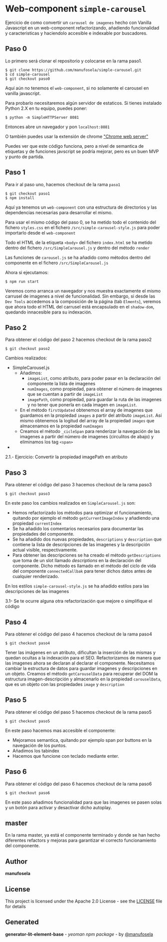 # Web-component `simple-carousel`
Ejercicio de como convertir un `carousel de imagenes` hecho con Vanilla Javascript en un web-component refactorizando, añadiendo funcionalidad y caracteristicas y haciendolo accesible e indexable por buscadores.


## Paso 0
Lo primero será clonar el repositorio y colocarse en la rama paso1.

```
$ git clone https://github.com/manufosela/simple-carousel.git
$ cd simple-carousel
$ git checkout paso0
```

Aquí aún no tenemos el `web-component`, si no solamente el carousel en vanilla javascript.

Para probarlo necesitaremos algún servidor de estaticos.
Si tienes instalado Python 2.X en tu equipo, puedes poner:
```
$ python -m SimpleHTTPServer 8081
```
Entonces abre un navegador y pon ```localhost:8081```

O también puedes usar la extensión de chrome ["Chrome web server"](https://chrome.google.com/webstore/detail/web-server-for-chrome/ofhbbkphhbklhfoeikjpcbhemlocgigb)

Puedes ver que este código funciona, pero a nivel de semantica de etiquetas y de funciones javscript se podría mejorar, pero es un buen MVP y punto de partida.


## Paso 1
Para ir al paso uno, hacemos checkout de la rama `paso1`
```
$ git checkout paso1
$ npm install
```

Aquí ya tenemos un `web-component` con una estructura de directorios y las dependencias necesarias para desarrollar el mismo.

Para usar el mismo código del paso 0, se ha metido todo el contenido del fichero `styles.css` en el fichero `/src/simple-carousel-style.js` para poder importarlo desde el `web-component`

Todo el HTML de la etiqueta `<body>` del fichero `index.html` se ha metido dentro del fichero `/src/SimpleCarousel.js` y dentro del método `render`

Las funciones de `carousel.js` se ha añadido como métodos dentro del componente en el fichero `/src/SimpleCarousel.js`

Ahora si ejecutamos:
```
$ npm run start
```

Veremos como arranca un navegador y nos muestra exactamente el mismo carrusel de imagenes a nivel de funcionalidad.
Sin embargo, si desde las `Dev Tools` accedemos a la composición de la página (tab `Elments`), veremos que ahora todo el HTML del carrusel está encapsulado en el `shadow-dom`, quedando innacesible para su indexación.

## Paso 2

Para obtener el código del paso 2 hacemos checkout de la rama paso2
```
$ git checkout paso2
```

Cambios realizados:
- SimpleCarousel.js
  - Añadimos:
    - `imageList`, como atributo, para poder pasar en la declaración del componente la lista de imagenes
    - `numImages`, como propiedad, para obtener el número de imagenes que se cuentan a partir de `imageList`
    - `imagePath`, como propiedad, para guardar la ruta de las imagenes y no tener que ponerla en cada imagen en `imageList`.
  - En el método `firstUpdated` obtenemos el array de imagenes que guardamos en la propiedad `images` a partir del atributo `imageList`. Así mismo obtenemos la logitud del array de la propiedad `images` que almacenamos en la propiedad `numImages`
  - Creamos el método `_cicleSpan` para renderizar la navegación de las imagenes a partir del número de imagenes (circulitos de abajo) y eliminamos los tag `<span>`
- 


2.1.- Ejercicio: Convertir la propiedad imagePath en atributo 


## Paso 3

Para obtener el código del paso 3 hacemos checkout de la rama paso3
```
$ git checkout paso3
```

En este paso los cambios realizados en `SimpleCarousel.js` son:
- Hemos refactorizado los métodos para optimizar el funcionamiento, quitando por ejemplo el método `getCurrentImageIndex` y añadiendo una propiedad `currentIndex`
- Se ha añadido los comentarios necesarios para documentar las propiedades del componente.
- Se ha añadido dos nuevas propiedades, `descriptions` y `description` que contiene la lista de descripciones de las imagenes y la descripción actual visible, respectivamente.
- Para obtener las descripciones se ha creado el método `getDescriptions` que toma de un slot llamado *descriptions* en la declaración del componente.
Dicho método es llamado en el método del ciclo de vida del componente `connectedCallbak` para tener dichos datos antes de cualquier renderizado.

En los estilos `simple-carousel-style.js` se ha añadido estilos para las descripciones de las imagenes

3.1- Se te ocurre alguna otra refactorización que mejore o simplifique el código

## Paso 4

Para obtener el código del paso 4 hacemos checkout de la rama paso4
```
$ git checkout paso4
```

Tener las imágenes en un atributo, dificultan la inserción de las mismas y quedan ocultas a la indexación para el SEO.
Refactorizamos de manera que las imagenes ahora se declaran al declarar el componente.
Necesitamos cambiar la estructura de datos para guardar imagenes y descripciones en un objeto.
Creamos el método `getCarouselData` para recuperar del DOM la estructura imagen-descripción y almacenarlo en la propiedad `carouselData`, que es un objeto con las propiedades `image` y `description`

## Paso 5

Para obtener el código del paso 5 hacemos checkout de la rama paso5
```
$ git checkout paso5
```
En este paso hacemos mas accesible el componente:
- Mejoramos semantica, quitando por ejemplo span por buttons en la navegación de los puntos.
- Añadimos los tabindex
- Hacemos que funcione con teclado mediante enter.

## Paso 6

Para obtener el código del paso 6 hacemos checkout de la rama paso6
```
$ git checkout paso6
```

En este paso añadimos funcionalidad para que las imagenes se pasen solas y un botón para activar y desactivar dicho autoplay.

## master

En la rama master, ya está el componente terminado y donde se han hecho diferentes refactors y mejoras para garantizar el correcto funcionamiento del componente.


## Author
**manufosela**

## License

This project is licensed under the Apache 2.0 License - see the [LICENSE](LICENSE) file for details

## Generated

**generator-lit-element-base** - *yeoman npm package* - by [@manufosela](https://github.com/manufosela/generator-litelement-webcomponent)